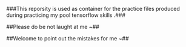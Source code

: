 ###This reporsity is used as container for the practice files produced during practicing my pool tensorflow skills .###


##Please do be not laught at me ~##

##Welcome to point out the mistakes for me ~##
